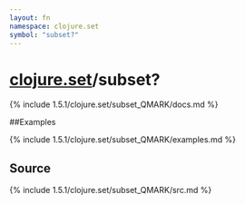 ```yaml
---
layout: fn
namespace: clojure.set
symbol: "subset?"
---
```


# [clojure.set](../)/subset?

{% include 1.5.1/clojure.set/subset_QMARK/docs.md %}

##Examples

{% include 1.5.1/clojure.set/subset_QMARK/examples.md %}
## Source
{% include 1.5.1/clojure.set/subset_QMARK/src.md %}

